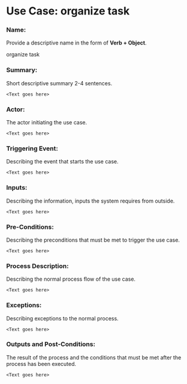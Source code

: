 # Use Case: organize task

### Name: 
Provide a descriptive name in the form of **Verb + Object**.

organize task

### Summary: 
Short descriptive summary 2-4 sentences.

    <Text goes here>

### Actor:
The actor initiating the use case.

    <Text goes here>

### Triggering Event:
Describing the event that starts the use case.

    <Text goes here>

### Inputs:
Describing the information, inputs the system requires from outside.

    <Text goes here>

### Pre-Conditions:
Describing the preconditions that must be met to trigger the use case.

    <Text goes here>

### Process Description:
Describing the normal process flow of the use case.

    <Text goes here>

### Exceptions:
Describing exceptions to the normal process.

    <Text goes here>

### Outputs and Post-Conditions:
The result of the process and the conditions that must be met after the process has been executed.

    <Text goes here>
